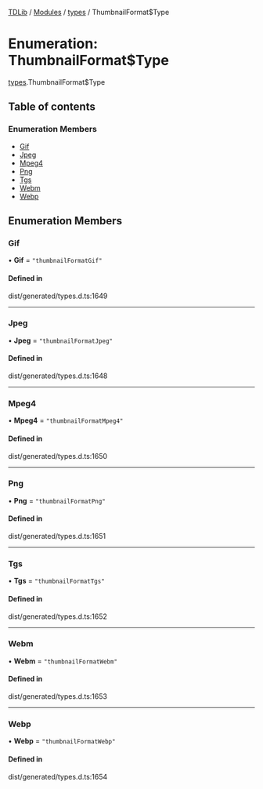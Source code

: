 [TDLib](../README.md) / [Modules](../modules.md) / [types](../modules/types.md) / ThumbnailFormat$Type

# Enumeration: ThumbnailFormat$Type

[types](../modules/types.md).ThumbnailFormat$Type

## Table of contents

### Enumeration Members

- [Gif](types.ThumbnailFormat_Type.md#gif)
- [Jpeg](types.ThumbnailFormat_Type.md#jpeg)
- [Mpeg4](types.ThumbnailFormat_Type.md#mpeg4)
- [Png](types.ThumbnailFormat_Type.md#png)
- [Tgs](types.ThumbnailFormat_Type.md#tgs)
- [Webm](types.ThumbnailFormat_Type.md#webm)
- [Webp](types.ThumbnailFormat_Type.md#webp)

## Enumeration Members

### Gif

• **Gif** = ``"thumbnailFormatGif"``

#### Defined in

dist/generated/types.d.ts:1649

___

### Jpeg

• **Jpeg** = ``"thumbnailFormatJpeg"``

#### Defined in

dist/generated/types.d.ts:1648

___

### Mpeg4

• **Mpeg4** = ``"thumbnailFormatMpeg4"``

#### Defined in

dist/generated/types.d.ts:1650

___

### Png

• **Png** = ``"thumbnailFormatPng"``

#### Defined in

dist/generated/types.d.ts:1651

___

### Tgs

• **Tgs** = ``"thumbnailFormatTgs"``

#### Defined in

dist/generated/types.d.ts:1652

___

### Webm

• **Webm** = ``"thumbnailFormatWebm"``

#### Defined in

dist/generated/types.d.ts:1653

___

### Webp

• **Webp** = ``"thumbnailFormatWebp"``

#### Defined in

dist/generated/types.d.ts:1654
